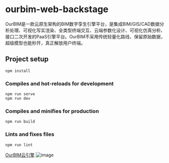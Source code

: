 # ourbim-web-backstage

OurBIM是一款云原生架构的BIM数字孪生引擎平台，是集成BIM/GIS/CAD数据分析处理、可视化写实渲染、全类型终端交互、云端参数化设计、可视化仿真分析、接口二次开发的PaaS引擎平台。OurBIM不采用传统轻量化路线，保留原始数据，超级模型也能秒开，真正解放用户终端。

## Project setup
```
npm install
```

### Compiles and hot-reloads for development
```
npm run serve
npm run dev
```

### Compiles and minifies for production
```
npm run build
```

### Lints and fixes files
```
npm run lint
```


[OurBIM云引擎](https://www.ourbim.com/)
![image](https://github.com/vanjiancloud/OurBIM-Web-Example/assets/139726482/cd232085-fec0-4ac3-bc07-464fbf314c3e)
